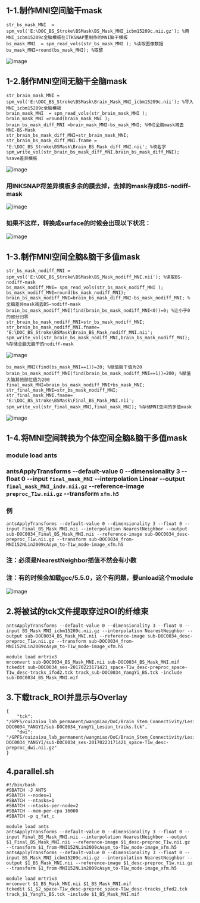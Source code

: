 ## 1-1.制作MNI空间脑干mask

    str_bs_mask_MNI  = spm_vol('E:\DOC_BS_Stroke\BSMask\BS_Mask_MNI_icbm15209c.nii.gz'); %用MNI_icbm15209c全脑模板在ITKSNAP里制作的MNI脑干模板
    bs_mask_MNI  = spm_read_vols(str_bs_mask_MNI ); %读取图像数据
    bs_mask_MNI=round(bs_mask_MNI); %取整
    
![image](https://user-images.githubusercontent.com/52966164/209779461-d27c5bd0-0bb9-47f1-9e16-ef24dcefac63.png)

## 1-2.制作MNI空间无脑干全脑mask

    str_brain_mask_MNI = spm_vol('E:\DOC_BS_Stroke\BSMask\Brain_Mask_MNI_icbm15209c.nii'); %导入MNI_icbm15209c全脑模板
    brain_mask_MNI  = spm_read_vols(str_brain_mask_MNI );
    brain_mask_MNI =round(brain_mask_MNI );
    brain_bs_mask_diff_MNI =brain_mask_MNI-bs_mask_MNI; %MNI全脑mask减去MNI-BS-Mask
    str_brain_bs_mask_diff_MNI=str_brain_mask_MNI;
    str_brain_bs_mask_diff_MNI.fname = 'E:\DOC_BS_Stroke\BSMask\Brain_BS_Mask_diff_MNI.nii'; %改名字
    spm_write_vol(str_brain_bs_mask_diff_MNI,brain_bs_mask_diff_MNI); %save差异模板
    
![image](https://user-images.githubusercontent.com/52966164/209780530-155511e5-2937-4084-859b-3e592d948eaa.png)

### 用INKSNAP将差异模板多余的膜去掉，去掉的mask存成BS-nodiff-mask

![image](https://user-images.githubusercontent.com/52966164/209783207-afe9b280-1db2-4a49-9923-7e8c868d130f.png)

### 如果不这样，转换成surface的时候会出现以下状况：

![image](https://user-images.githubusercontent.com/52966164/209781750-0069c0c0-c5f7-48f0-8823-2c302c247076.png)

## 1-3.制作MNI空间全脑&脑干多值mask

    str_bs_mask_nodiff_MNI = spm_vol('E:\DOC_BS_Stroke\BSMask\BS_Mask_nodiff_MNI.nii'); %读取BS-nodiff-mask
    bs_mask_nodiff_MNI= spm_read_vols(str_bs_mask_nodiff_MNI );
    bs_mask_nodiff_MNI=round(bs_mask_nodiff_MNI);
    brain_bs_mask_nodiff_MNI=brain_bs_mask_diff_MNI-bs_mask_nodiff_MNI; %全脑差异mask减去BS-nodiff-mask
    brain_bs_mask_nodiff_MNI(find(brain_bs_mask_nodiff_MNI<0))=0; %让小于0的部分归零
    str_brain_bs_mask_nodiff_MNI=str_bs_mask_nodiff_MNI;
    str_brain_bs_mask_nodiff_MNI.fname= 'E:\DOC_BS_Stroke\BSMask\Brain_BS_Mask_nodiff_MNI.nii'; 
    spm_write_vol(str_brain_bs_mask_nodiff_MNI,brain_bs_mask_nodiff_MNI); %存储全脑无脑干的nodiff-mask

![image](https://user-images.githubusercontent.com/52966164/209782296-1e3c47b6-258d-4734-b144-301bbb58ec44.png)

    bs_mask_MNI(find(bs_mask_MNI==1))=20; %赋值脑干值为20
    brain_bs_mask_nodiff_MNI(find(brain_bs_mask_nodiff_MNI==1))=200; %赋值大脑其他部位值为200
    final_mask_MNI=brain_bs_mask_nodiff_MNI+bs_mask_MNI;
    str_final_mask_MNI=str_bs_mask_nodiff_MNI;
    str_final_mask_MNI.fname= 'E:\DOC_BS_Stroke\BSMask\Final_BS_Mask_MNI.nii'; 
    spm_write_vol(str_final_mask_MNI,final_mask_MNI); %存储MNI空间的多值mask
    
![image](https://user-images.githubusercontent.com/52966164/209786930-94a3dc46-fb35-4dea-b055-9b2fafba7d4b.png)
    
## 1-4.将MNI空间转换为个体空间全脑&脑干多值mask  

### module load ants
### antsApplyTransforms --default-value 0 --dimensionality 3 --float 0 --input `final_mask_MNI` --interpolation Linear --output `final_mask_MNI_indv.nii.gz` --reference-image `preproc_T1w.nii.gz` --transform `xfm.h5`

### 例
    antsApplyTransforms --default-value 0 --dimensionality 3 --float 0 --input Final_BS_Mask_MNI.nii --interpolation NearestNeighbor --output sub-DOC0034_Final_BS_Mask_MNI.nii --reference-image sub-DOC0034_desc-preproc_T1w.nii.gz --transform sub-DOC0034_from-MNI152NLin2009cAsym_to-T1w_mode-image_xfm.h5
### 注：必须是NearestNeighbor插值不然会有小数
### 注：有的时候会加载gcc/5.5.0，这个有问题，要unload这个module

![image](https://user-images.githubusercontent.com/52966164/209655397-d9d26c7a-d8db-4f08-96c9-a8c71e6257c5.png)

## 2.将被试的tck文件提取穿过ROI的纤维束
    antsApplyTransforms --default-value 0 --dimensionality 3 --float 0 --input BS_Mask_MNI_icbm15209c.nii.gz --interpolation NearestNeighbor --output sub-DOC0034_BS_Mask_MNI.nii --reference-image sub-DOC0034_desc-preproc_T1w.nii.gz --transform sub-DOC0034_from-MNI152NLin2009cAsym_to-T1w_mode-image_xfm.h5
    
    module load mrtrix3
    mrconvert sub-DOC0034_BS_Mask_MNI.nii sub-DOC0034_BS_Mask_MNI.mif
    tckedit sub-DOC0034_ses-20170223171421_space-T1w_desc-preproc_space-T1w_desc-tracks_ifod2.tck track_sub-DOC0034_YangYi_BS.tck -include sub-DOC0034_BS_Mask_MNI.mif

## 3.下载track_ROI并显示与Overlay

    {
        "tck": "/GPFS/cuizaixu_lab_permanent/wangmiao/DoC/Brain_Stem_Connectivity/LesionShow/sub-DOC0034_YANGYI/sub-DOC0034_YangYi_Lesion_tracks.tck",
        "dwi": "/GPFS/cuizaixu_lab_permanent/wangmiao/DoC/Brain_Stem_Connectivity/LesionShow/sub-DOC0034_YANGYI/sub-DOC0034_ses-20170223171421_space-T1w_desc-preproc_dwi.nii.gz"
    }

## 4.parallel.sh
    #!/bin/bash
    #SBATCH -J ANTS
    #SBATCH --nodes=1
    #SBATCH --ntasks=1
    #SBATCH --ntasks-per-node=2
    #SBATCH --mem-per-cpu 16000
    #SBATCH -p q_fat_c
    
    module load ants
    antsApplyTransforms --default-value 0 --dimensionality 3 --float 0 --input Final_BS_Mask_MNI.nii --interpolation NearestNeighbor --output $1_Final_BS_Mask_MNI.nii --reference-image $1_desc-preproc_T1w.nii.gz --transform $1_from-MNI152NLin2009cAsym_to-T1w_mode-image_xfm.h5
    antsApplyTransforms --default-value 0 --dimensionality 3 --float 0 --input BS_Mask_MNI_icbm15209c.nii.gz --interpolation NearestNeighbor --output $1_BS_Mask_MNI.nii --reference-image $1_desc-preproc_T1w.nii.gz --transform $1_from-MNI152NLin2009cAsym_to-T1w_mode-image_xfm.h5
    
    module load mrtrix3
    mrconvert $1_BS_Mask_MNI.nii $1_BS_Mask_MNI.mif
    tckedit $1_$2_space-T1w_desc-preproc_space-T1w_desc-tracks_ifod2.tck track_$1_YangYi_BS.tck -include $1_BS_Mask_MNI.mif














